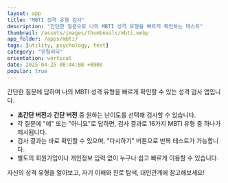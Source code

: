```yaml
---
layout: app
title: "MBTI 성격 유형 검사"
description: "간단한 질문으로 나의 MBTI 성격 유형을 빠르게 확인하는 테스트"
thumbnail: /assets/images/thumbnails/mbti.webp
app_folder: /apps/mbti/
tags: [utility, psychology, test]
category: "유틸리티"
orientation: vertical
date: 2025-04-25 00:44:08 +0900
popular: true
---
```


간단한 질문에 답하며 나의 MBTI 성격 유형을 빠르게 확인할 수 있는 성격 검사 앱입니다.

- **초간단 버전**과 **간단 버전** 중 원하는 난이도를 선택해 검사할 수 있습니다.
- 각 질문에 "예" 또는 "아니요"로 답하면, 검사 결과로 16가지 MBTI 유형 중 하나가 제시됩니다.
- 검사 결과는 바로 확인할 수 있으며, "다시하기" 버튼으로 반복 테스트가 가능합니다.
- 별도의 회원가입이나 개인정보 입력 없이 누구나 쉽고 빠르게 이용할 수 있습니다.

자신의 성격 유형을 알아보고, 자기 이해와 진로 탐색, 대인관계에 참고해보세요!
